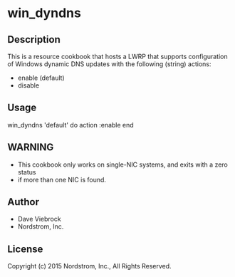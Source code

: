 # win_dyndns

## Description

This is a resource cookbook that hosts a LWRP that supports configuration of
Windows dynamic DNS updates with the following (string) actions:
* enable (default)
* disable

## Usage


win_dyndns 'default' do
  action :enable
end

## WARNING

* This cookbook only works on single-NIC systems, and exits with a zero status
* if more than one NIC is found.

## Author

* Dave Viebrock
* Nordstrom, Inc.

## License

Copyright (c) 2015 Nordstrom, Inc., All Rights Reserved.
